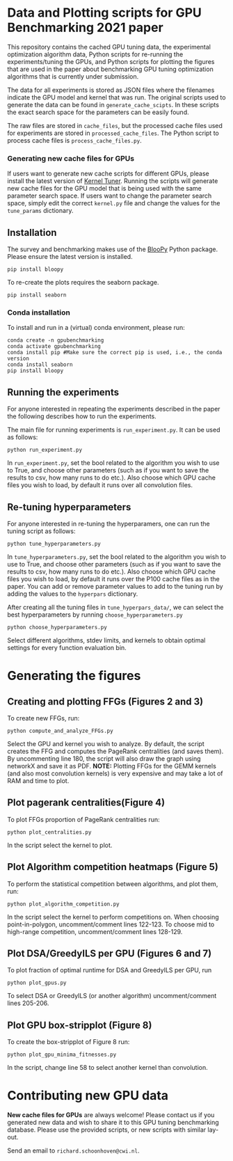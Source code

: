 # Data and Plotting scripts for GPU Benchmarking 2021 paper

This repository contains the cached GPU tuning data, the experimental optimization algorithm data, Python scripts for re-running the experiments/tuning the GPUs, and Python scripts for plotting the figures that are used in the paper about benchmarking GPU tuning optimization algorithms that is currently under submission.

The data for all experiments is stored as JSON files where the filenames indicate the GPU model and kernel that was run. The original scripts used to generate the data can be found in ```generate_cache_scipts```. In these scripts the exact search space for the parameters can be easily found.

The raw files are stored in ```cache_files```, but the processed cache files used for experiments are stored in ```processed_cache_files```. The Python script to process cache files is ```process_cache_files.py```.

### Generating new cache files for GPUs

If users want to generate new cache scripts for different GPUs, please install the latest version of [Kernel Tuner](https://github.com/benvanwerkhoven/kernel_tuner). Running the scripts will generate new cache files for the GPU model that is being used with the same parameter search space. If users want to change the parameter search space, simply edit the correct ```kernel.py``` file and change the values for the ```tune_params``` dictionary.

## Installation

The survey and benchmarking makes use of the [BlooPy](https://github.com/schoonhovenrichard/BlooPy) Python package. Please ensure the latest version is installed.

```
pip install bloopy
```

To re-create the plots requires the seaborn package.

```
pip install seaborn
```

### Conda installation

To install and run in a (virtual) conda environment, please run:
```
conda create -n gpubenchmarking
conda activate gpubenchmarking
conda install pip #Make sure the correct pip is used, i.e., the conda version
conda install seaborn
pip install bloopy
```

## Running the experiments

For anyone interested in repeating the experiments described in the paper the following describes how to run the experiments.

The main file for running experiments is ```run_experiment.py```. It can be used as follows:

```
python run_experiment.py
```

In ```run_experiment.py```, set the bool related to the algorithm you wish to use to True, and choose other parameters (such as if you want to save the results to csv, how many runs to do etc.). Also choose which GPU cache files you wish to load, by default it runs over all convolution files.

## Re-tuning hyperparameters

For anyone interested in re-tuning the hyperparamers, one can run the tuning script as follows:

```
python tune_hyperparameters.py
```

In ```tune_hyperparameters.py```, set the bool related to the algorithm you wish to use to True, and choose other parameters (such as if you want to save the results to csv, how many runs to do etc.). Also choose which GPU cache files you wish to load, by default it runs over the P100 cache files as in the paper. You can add or remove parameter values to add to the tuning run by adding the values to the ```hyperpars``` dictionary.

After creating all the tuning files in ```tune_hyperpars_data/```, we can select the best hyperparameters by running ```choose_hyperparameters.py```

```
python choose_hyperparameters.py
```

Select different algorithms, stdev limits, and kernels to obtain optimal settings for every function evaluation bin.

# Generating the figures
## Creating and plotting FFGs (Figures 2 and 3)

To create new FFGs, run:
```
python compute_and_analyze_FFGs.py
```

Select the GPU and kernel you wish to analyze. By default, the script creates the FFG and computes the PageRank centralities (and saves them). By uncommenting line 180, the script will also draw the graph using networkX and save it as PDF. **NOTE:** Plotting FFGs for the GEMM kernels (and also most convolution kernels) is very expensive and may take a lot of RAM and time to plot.

## Plot pagerank centralities(Figure 4)

To plot FFGs proportion of PageRank centralities run:
```
python plot_centralities.py
```

In the script select the kernel to plot.

## Plot Algorithm competition heatmaps (Figure 5)

To perform the statistical competition between algorithms, and plot them, run:
```
python plot_algorithm_competition.py
```

In the script select the kernel to perform competitions on. When choosing point-in-polygon, uncomment/comment lines 122-123. To choose mid to high-range competition, uncomment/comment lines 128-129.

## Plot DSA/GreedyILS per GPU (Figures 6 and 7)

To plot fraction of optimal runtime for DSA and GreedyILS per GPU, run
```
python plot_gpus.py
```

To select DSA or GreedyILS (or another algorithm) uncomment/comment lines 205-206.

## Plot GPU box-stripplot (Figure 8)

To create the box-stripplot of Figure 8 run:
```
python plot_gpu_minima_fitnesses.py
```

In the script, change line 58 to select another kernel than convolution.

# Contributing new GPU data
**New cache files for GPUs** are always welcome! Please contact us if you generated new data and wish to share it to this GPU tuning benchmarking database. Please use the provided scripts, or new scripts with similar lay-out.

Send an email to ```richard.schoonhoven@cwi.nl```.

